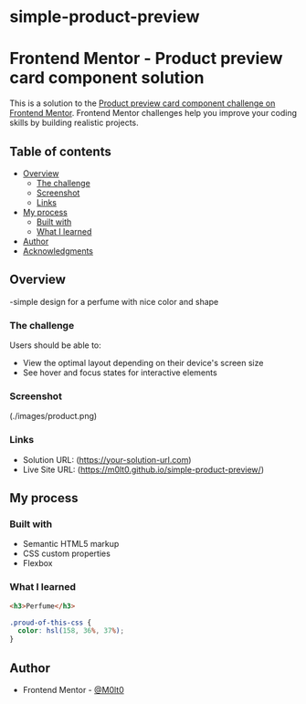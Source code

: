 # simple-product-preview

# Frontend Mentor - Product preview card component solution

This is a solution to the [Product preview card component challenge on Frontend Mentor](https://www.frontendmentor.io/challenges/product-preview-card-component-GO7UmttRfa). Frontend Mentor challenges help you improve your coding skills by building realistic projects.

## Table of contents

- [Overview](#overview)
  - [The challenge](#the-challenge)
  - [Screenshot](#screenshot)
  - [Links](#links)
- [My process](#my-process)
  - [Built with](#built-with)
  - [What I learned](#what-i-learned)
- [Author](#author)
- [Acknowledgments](#acknowledgments)

## Overview

-simple design for a perfume with nice color and shape

### The challenge

Users should be able to:

- View the optimal layout depending on their device's screen size
- See hover and focus states for interactive elements

### Screenshot

(./images/product.png)

### Links

- Solution URL: (https://your-solution-url.com)
- Live Site URL: (https://m0lt0.github.io/simple-product-preview/)

## My process

### Built with

- Semantic HTML5 markup
- CSS custom properties
- Flexbox

### What I learned

```html
<h3>Perfume</h3>
```

```css
.proud-of-this-css {
  color: hsl(158, 36%, 37%);
}
```

## Author

- Frontend Mentor - [@M0lt0](https://www.frontendmentor.io/profile/M0lt0)
